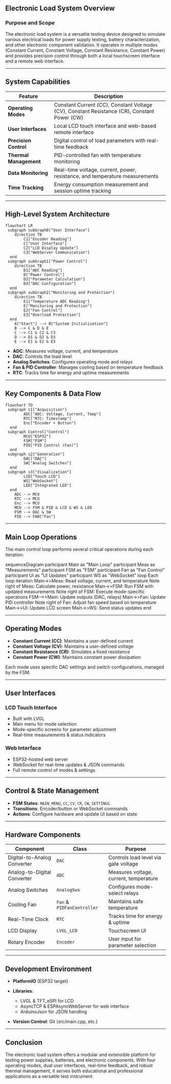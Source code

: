 <script type="module">
  import mermaid from 'https://cdn.jsdelivr.net/npm/mermaid@10/dist/mermaid.esm.min.mjs';
  mermaid.initialize({ startOnLoad: true });
</script>

## Electronic Load System Overview

### Purpose and Scope

The electronic load system is a versatile testing device designed to simulate various electrical loads for power supply testing, battery characterization, and other electronic component validation. It operates in multiple modes (Constant Current, Constant Voltage, Constant Resistance, Constant Power) and provides precision control through both a local touchscreen interface and a remote web interface.

---

## System Capabilities

| Feature                | Description                                                                                 |
| ---------------------- | ------------------------------------------------------------------------------------------- |
| **Operating Modes**    | Constant Current (CC), Constant Voltage (CV), Constant Resistance (CR), Constant Power (CW) |
| **User Interfaces**    | Local LCD touch interface and web-based remote interface                                    |
| **Precision Control**  | Digital control of load parameters with real-time feedback                                  |
| **Thermal Management** | PID-controlled fan with temperature monitoring                                              |
| **Data Monitoring**    | Real-time voltage, current, power, resistance, and temperature measurements                 |
| **Time Tracking**      | Energy consumption measurement and session uptime tracking                                  |

---

## High-Level System Architecture

```
flowchart LR
 subgraph subGraph0["User Interface"]
    direction TB
        C1["Encoder Reading"]
        C["User Interface"]
        C2["LCD Display Update"]
        C3["WebServer Communication"]
  end
 subgraph subGraph1["Power Control"]
    direction TB
        D1["ADC Reading"]
        D["Power Control"]
        D2["Parameter Calculation"]
        D3["DAC Configuration"]
  end
 subgraph subGraph2["Monitoring and Protection"]
    direction TB
        E1["Temperature ADC Reading"]
        E["Monitoring and Protection"]
        E2["Fan Control"]
        E3["Overload Protection"]
  end
    A["Start"] --> B["System Initialization"]
    B --> C & D & E
    C --> C1 & C2 & C3
    D --> D1 & D2 & D3
    E --> E1 & E2 & E3
```

* **ADC**: Measures voltage, current, and temperature
* **DAC**: Controls the load level
* **Analog Switches**: Configures operating mode and relays
* **Fan & PID Controller**: Manages cooling based on temperature feedback
* **RTC**: Tracks time for energy and uptime measurements

---

## Key Components & Data Flow

```mermaid
flowchart TD
 subgraph s1["Acquisition"]
        ADC["ADC: Voltage, Current, Temp"]
        RTC["RTC: Timestamp"]
        Enc["Encoder + Button"]
  end
 subgraph Control["Control"]
        MCU["ESP32"]
        FSM["FSM"]
        PID["PID Control (Fan)"]
  end
 subgraph s2["Generation"]
        DAC["DAC"]
        SW["Analog Switches"]
  end
 subgraph s3["Visualization"]
        LCD["Touch LCD"]
        WS["WebSocket"]
        LED["Integrated LED"]
  end
    ADC --> MCU
    RTC --> MCU
    Enc --> MCU
    MCU --> FSM & PID & LCD & WS & LED
    FSM --> DAC & SW
    PID --> FAN["Fan"]
```

---

## Main Loop Operations

The main control loop performs several critical operations during each iteration:

<div class="mermaid">
sequenceDiagram
    participant Main as "Main Loop"
    participant Meas as "Measurements"
    participant FSM as "FSM"
    participant Fan as "Fan Control"
    participant UI as "UI Updates"
    participant WS as "WebSocket"
    loop Each loop iteration
        Main->>Meas: Read voltage, current, and temperature
        Note right of Meas: Calculate power, resistance
        Main->>FSM: Run FSM with updated measurements
        Note right of FSM: Execute mode-specific operations
        FSM-->>Main: Update outputs (DAC, relays)
        Main->>Fan: Update PID controller
        Note right of Fan: Adjust fan speed based on temperature
        Main->>UI: Update LCD screen
        Main->>WS: Send status updates
    end
</div>

---

## Operating Modes

* **Constant Current (CC)**: Maintains a user-defined current
* **Constant Voltage (CV)**: Maintains a user-defined voltage
* **Constant Resistance (CR)**: Simulates a fixed resistance
* **Constant Power (CW)**: Maintains constant power dissipation

Each mode uses specific DAC settings and switch configurations, managed by the FSM.

---

## User Interfaces

### LCD Touch Interface

* Built with LVGL
* Main menu for mode selection
* Mode-specific screens for parameter adjustment
* Real-time measurements & status indicators

### Web Interface

* ESP32-hosted web server
* WebSocket for real-time updates & JSON commands
* Full remote control of modes & settings

---

## Control & State Management

* **FSM States**: `MAIN_MENU`, `CC`, `CV`, `CR`, `CW`, `SETTINGS`
* **Transitions**: Encoder/button or WebSocket commands
* **Actions**: Configure hardware and update UI based on state

---

## Hardware Components

| Component                   | Class                      | Purpose                                |
| --------------------------- | -------------------------- | -------------------------------------- |
| Digital-to-Analog Converter | `DAC`                      | Controls load level via gate voltage   |
| Analog-to-Digital Converter | `ADC`                      | Measures voltage, current, temperature |
| Analog Switches             | `AnalogSws`                | Configures mode-select relays          |
| Cooling Fan                 | `Fan` & `PIDFanController` | Maintains safe temperature             |
| Real-Time Clock             | `RTC`                      | Tracks time for energy & uptime        |
| LCD Display                 | `LVGL_LCD`                 | Touchscreen UI                         |
| Rotary Encoder              | `Encoder`                  | User input for parameter selection     |

---

## Development Environment

* **PlatformIO** (ESP32 target)
* **Libraries**:

  * LVGL & TFT\_eSPI for LCD
  * AsyncTCP & ESPAsyncWebServer for web interface
  * ArduinoJson for JSON handling
* **Version Control**: Git (src/main.cpp, etc.)

---

## Conclusion

The electronic load system offers a modular and extensible platform for testing power supplies, batteries, and electronic components. With four operating modes, dual user interfaces, real-time feedback, and robust thermal management, it serves both educational and professional applications as a versatile test instrument.
